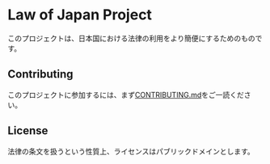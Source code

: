 # Law of Japan Project

このプロジェクトは、日本国における法律の利用をより簡便にするためのものです。

## Contributing

このプロジェクトに参加するには、まず[CONTRIBUTING.md](CONTRIBUTING.md)をご一読ください。

## License

法律の条文を扱うという性質上、ライセンスはパブリックドメインとします。